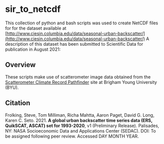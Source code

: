 # sir_to_netcdf

This collection of python and bash scripts was used to create NetCDF
files for for the dataset available at
[http://www.ciesin.columbia.edu/data/seasonal-urban-backscatter/](http://www.ciesin.columbia.edu/data/seasonal-urban-backscatter/)
A description of this dataset has been submitted to Scientific Data
for publication in August 2021:

## Overview

These scripts make use of scatterometer image data obtained from the 
[Scatterometer Climate Record Pathfinder](https://www.scp.byu.edu/) site
at Brigham Young University (BYU).

## Citation

Frolking, Steve, Tom Milliman, Richa Mahtta, Aaron Paget, David G. Long,
Karen C. Seto. 2021. **A global urban backscatter time series data (ERS,
QuikSCAT, ASCAT) set for 1993-2020**,
v1 (Preliminary Release). Palisades, NY: NASA Socioeconomic Data and
Applications Center (SEDAC). DOI: To be assigned following peer review.
Accessed DAY MONTH YEAR.

